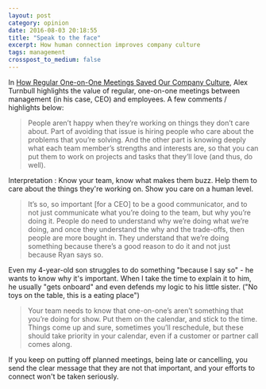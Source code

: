 ```yaml
---
layout: post
category: opinion
date: 2016-08-03 20:18:55
title: "Speak to the face"
excerpt: How human connection improves company culture
tags: management
crosspost_to_medium: false
---
```


In [How Regular One-on-One Meetings Saved Our Company Culture](https://www.groovehq.com/blog/one-on-one-meetings-for-company-culture), Alex Turnbull highlights the value of regular, one-on-one meetings between management (in his case, CEO) and employees. A few comments / highlights below:

> People aren’t happy when they’re working on things they don’t care about. Part of avoiding that issue is hiring people who care about the problems that you’re solving. And the other part is knowing deeply what each team member’s strengths and interests are, so that you can put them to work on projects and tasks that they’ll love (and thus, do well).

Interpretation : Know your team, know what makes them buzz. Help them to care about the things they're working on. Show you care on a human level.

> It’s so, so important [for a CEO] to be a good communicator, and to not just communicate what you’re doing to the team, but why you’re doing it. <snip>
> People do need to understand why we’re doing what we’re doing, and once they understand the why and the trade-offs, then people are more bought in. They understand that we’re doing something because there’s a good reason to do it and not just because Ryan says so.

​Even my 4-year-old son struggles to do something "because I say so" - he wants to know why it's important. When I take the time to explain it to him, he usually "gets onboard" and even defends my logic to his little sister. ("No toys on the table, this is a eating place")

> Your team needs to know that one-on-one’s aren’t something that you’re doing for show. Put them on the calendar, and stick to the time. Things come up and sure, sometimes you’ll reschedule, but these should take priority in your calendar, even if a customer or partner call comes along.

​If you keep on putting off planned meetings, being late or cancelling, you send the clear message that they are not that important, and your efforts to connect won't be taken seriously.

